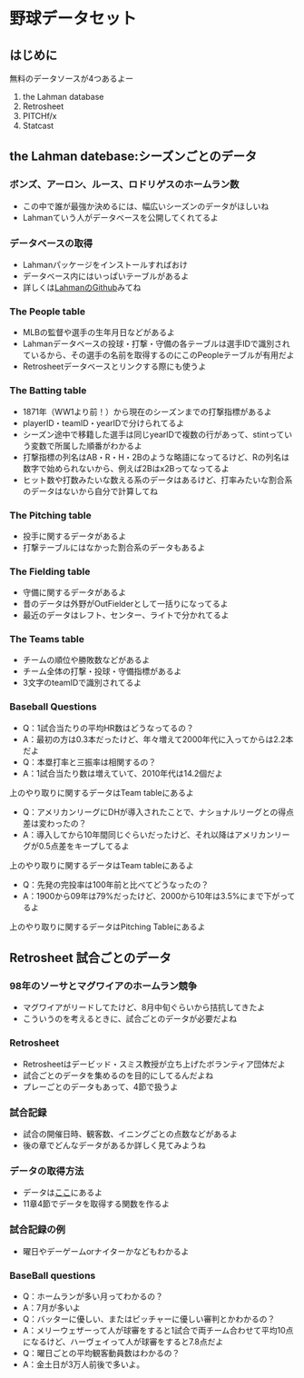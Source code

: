 # 野球データセット

## はじめに


無料のデータソースが4つあるよー


1. the Lahman database
2. Retrosheet
3. PITCHf/x
4. Statcast  


## the Lahman datebase:シーズンごとのデータ


### ボンズ、アーロン、ルース、ロドリゲスのホームラン数


- この中で誰が最強か決めるには、幅広いシーズンのデータがほしいね
- Lahmanていう人がデータベースを公開してくれてるよ


### データベースの取得


- Lahmanパッケージをインストールすればおけ
- データベース内にはいっぱいテーブルがあるよ
- 詳しくは[LahmanのGithub](https://github.com/cdalzell/Lahman)みてね


### The People table


- MLBの監督や選手の生年月日などがあるよ
- Lahmanデータベースの投球・打撃・守備の各テーブルは選手IDで識別されているから、その選手の名前を取得するのにこのPeopleテーブルが有用だよ
- Retrosheetデータベースとリンクする際にも使うよ


### The Batting table


- 1871年（WW1より前！）から現在のシーズンまでの打撃指標があるよ
- playerID・teamID・yearIDで分けられてるよ
- シーズン途中で移籍した選手は同じyearIDで複数の行があって、stintっていう変数で所属した順番がわかるよ
- 打撃指標の列名はAB・R・H・2Bのような略語になってるけど、Rの列名は数字で始められないから、例えば2Bはx2Bってなってるよ
- ヒット数や打数みたいな数える系のデータはあるけど、打率みたいな割合系のデータはないから自分で計算してね



### The Pitching table


- 投手に関するデータがあるよ
- 打撃テーブルにはなかった割合系のデータもあるよ


### The Fielding table


- 守備に関するデータがあるよ
- 昔のデータは外野がOutFielderとして一括りになってるよ
- 最近のデータはレフト、センター、ライトで分かれてるよ



### The Teams table


- チームの順位や勝敗数などがあるよ
- チーム全体の打撃・投球・守備指標があるよ
- 3文字のteamIDで識別されてるよ


### Baseball Questions


- Q：1試合当たりの平均HR数はどうなってるの？
- A：最初の方は0.3本だったけど、年々増えて2000年代に入ってからは2.2本だよ
- Q：本塁打率と三振率は相関するの？
- A：1試合当たり数は増えていて、2010年代は14.2個だよ


上のやり取りに関するデータはTeam tableにあるよ


- Q：アメリカンリーグにDHが導入されたことで、ナショナルリーグとの得点差は変わったの？
- A：導入してから10年間同じぐらいだったけど、それ以降はアメリカンリーグが0.5点差をキープしてるよ


上のやり取りに関するデータはTeam tableにあるよ


- Q：先発の完投率は100年前と比べてどうなったの？
- A：1900から09年は79%だったけど、2000から10年は3.5%にまで下がってるよ


上のやり取りに関するデータはPitching Tableにあるよ


## Retrosheet 試合ごとのデータ



### 98年のソーサとマグワイアのホームラン競争


- マグワイアがリードしてたけど、8月中旬ぐらいから拮抗してきたよ
- こういうのを考えるときに、試合ごとのデータが必要だよね


### Retrosheet


- Retrosheetはデービッド・スミス教授が立ち上げたボランティア団体だよ
- 試合ごとのデータを集めるのを目的にしてるんだよね
- プレーごとのデータもあって、4節で扱うよ


### 試合記録


- 試合の開催日時、観客数、イニングごとの点数などがあるよ
- 後の章でどんなデータがあるか詳しく見てみようね


### データの取得方法


- データは[ここ](https://www.retrosheet.org/gamelogs/index.html)にあるよ
- 11章4節でデータを取得する関数を作るよ


### 試合記録の例

- 曜日やデーゲームorナイターかなどもわかるよ


### BaseBall questions


- Q：ホームランが多い月ってわかるの？
- A：7月が多いよ
- Q：バッターに優しい、またはピッチャーに優しい審判とかわかるの？
- A：メリーウェザーって人が球審をすると1試合で両チーム合わせて平均10点になるけど、ハーヴェイって人が球審をすると7.8点だよ
- Q：曜日ごとの平均観客動員数はわかるの？
- A：金土日が3万人前後で多いよ。










